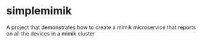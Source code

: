 # simplemimik
A project that demonstrates how to create a mimik microservice that reports on all the devices in a mimik cluster
